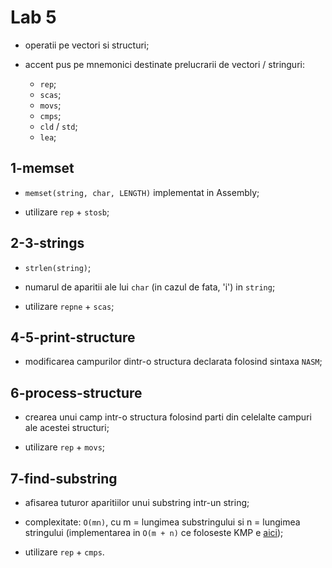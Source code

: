 # Lab 5

- operatii pe vectori si structuri;

- accent pus pe mnemonici destinate prelucrarii de vectori / stringuri:
  - `rep`;
  - `scas`;
  - `movs`;
  - `cmps`;
  - `cld` / `std`;
  - `lea`;
  
## 1-memset

- `memset(string, char, LENGTH)` implementat in Assembly;

- utilizare `rep` + `stosb`;

## 2-3-strings

- `strlen(string)`;

- numarul de aparitii ale lui `char` (in cazul de fata, 'i') in `string`;

- utilizare `repne` + `scas`;

## 4-5-print-structure

- modificarea campurilor dintr-o structura declarata folosind sintaxa `NASM`;

## 6-process-structure

- crearea unui camp intr-o structura folosind parti din celelalte campuri ale acestei structuri;

- utilizare `rep` + `movs`;

## 7-find-substring

- afisarea tuturor aparitiilor unui substring intr-un string;

- complexitate: `O(mn)`, cu m = lungimea substringului si n = lungimea stringului (implementarea in `O(m + n)` ce foloseste KMP e [aici](https://github.com/teodutu/IOCLA/blob/master/Snippeturi/find_substring_KMP.asm));

- utilizare `rep` + `cmps`.
